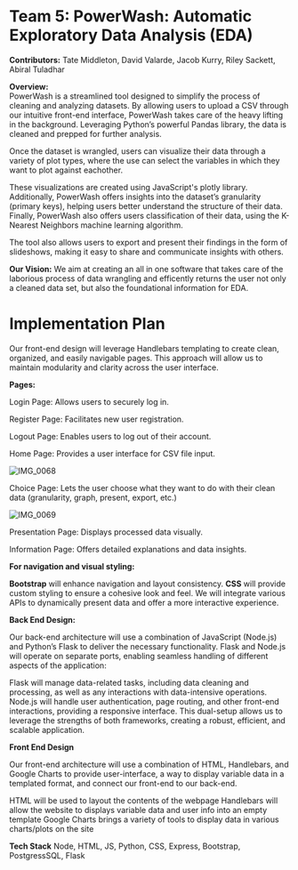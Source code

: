# Team 5: PowerWash: Automatic Exploratory Data Analysis (EDA)

**Contributors:** Tate Middleton, David Valarde, Jacob Kurry, Riley Sackett, Abiral Tuladhar

**Overview:**  
PowerWash is a streamlined tool designed to simplify the process of cleaning and analyzing datasets. By allowing users to upload a CSV through our intuitive front-end interface, PowerWash takes care of the heavy lifting in the background. Leveraging Python’s powerful Pandas library, the data is cleaned and prepped for further analysis.

Once the dataset is wrangled, users can visualize their data through a variety of plot types, where the use can select the variables in which they want to plot against eachother.

These visualizations are created using JavaScript's plotly library. Additionally, PowerWash offers insights into the dataset’s granularity (primary keys), helping users better understand the structure of their data. Finally, PowerWash also offers users classification of their data, using the K-Nearest Neighbors machine learning algorithm.

The tool also allows users to export and present their findings in the form of slideshows, making it easy to share and communicate insights with others.

**Our Vision:**
We aim at creating an all in one software that takes care of the laborious process of data wrangling and efficently returns the user not only a cleaned data set, but also the foundational information for EDA.

# Implementation Plan

Our front-end design will leverage Handlebars templating to create clean, organized, and easily navigable pages. This approach will allow us to maintain modularity and clarity across the user interface.

**Pages:**

Login Page: Allows users to securely log in.

Register Page: Facilitates new user registration.

Logout Page: Enables users to log out of their account.

Home Page: Provides a user interface for CSV file input.

![IMG_0068](https://github.com/user-attachments/assets/c801b93d-2f77-49bf-89fc-d5c9f91139e2)

Choice Page: Lets the user choose what they want to do with their clean data (granularity, graph, present, export, etc.)

![IMG_0069](https://github.com/user-attachments/assets/d7f44459-fbad-497b-ac90-38824285d82d)

Presentation Page: Displays processed data visually.

Information Page: Offers detailed explanations and data insights.

**For navigation and visual styling:**

**Bootstrap** will enhance navigation and layout consistency.
**CSS** will provide custom styling to ensure a cohesive look and feel.
We will integrate various APIs to dynamically present data and offer a more interactive experience.

**Back End Design:**

Our back-end architecture will use a combination of JavaScript (Node.js) and Python’s Flask to deliver the necessary functionality. Flask and Node.js will operate on separate ports, enabling seamless handling of different aspects of the application:

Flask will manage data-related tasks, including data cleaning and processing, as well as any interactions with data-intensive operations.
Node.js will handle user authentication, page routing, and other front-end interactions, providing a responsive interface.
This dual-setup allows us to leverage the strengths of both frameworks, creating a robust, efficient, and scalable application.

**Front End Design**

Our front-end architecture will use a combination of HTML, Handlebars, and Google Charts to provide user-interface, a way to display variable data in a templated format, and connect our front-end to our back-end.

HTML will be used to layout the contents of the webpage
Handlebars will allow the website to displays variable data and user info into an empty template
Google Charts brings a variety of tools to display data in various charts/plots on the site

**Tech Stack**
Node, HTML, JS, Python, CSS, Express, Bootstrap, PostgressSQL, Flask


